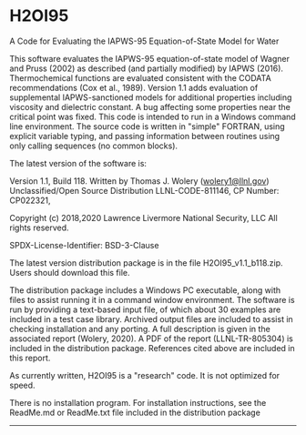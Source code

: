 # H2OI95
A Code for Evaluating the IAPWS-95 Equation-of-State Model for Water

This software evaluates the IAPWS-95 equation-of-state model of Wagner and Pruss (2002) as described (and partially modified) by IAPWS (2016). Thermochemical functions are evaluated consistent with the CODATA recommendations (Cox et al., 1989). Version 1.1 adds evaluation of supplemental IAPWS-sanctioned models for additional properties including viscosity and dielectric constant. A bug affecting some properties near the critical point was fixed. This code is intended to run in a Windows command line environment. The source code is written in "simple" FORTRAN, using explicit variable typing, and passing information between routines using only calling sequences (no common blocks).

The latest version of the software is:

Version 1.1, Build 118. Written by Thomas J. Wolery (wolery1@llnl.gov) Unclassified/Open Source Distribution LLNL-CODE-811146, CP Number: CP022321,

Copyright (c) 2018,2020 Lawrence Livermore National Security, LLC All rights reserved.

SPDX-License-Identifier: BSD-3-Clause

The latest version distribution package is in the file H2OI95_v1.1_b118.zip. Users should download this file.

The distribution package includes a Windows PC executable, along with files to assist running it in a command window environment. The software is run by providing a text-based input file, of which about 30 examples are included in a test case library. Archived output files are included to assist in checking installation and any porting. A full description is given in the associated report (Wolery, 2020). A PDF of the report (LLNL-TR-805304) is included in the distribution package. References cited above are included in this report.

As currently written, H2OI95 is a "research" code. It is not optimized for speed.

There is no installation program. For installation instructions, see the ReadMe.md or ReadMe.txt file included in the distribution package

------------------------------------------------------------------------
